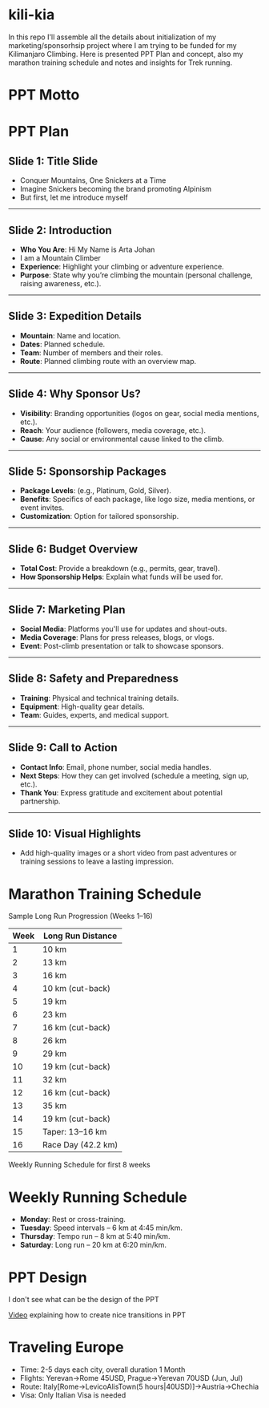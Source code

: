 # kili-kia
In this repo I'll assemble all the details about initialization of my marketing/sponsorhsip project where I am trying to 
be funded for my Kilimanjaro Climbing. Here is presented PPT Plan and concept, also my marathon training schedule and notes and insights for Trek running.

# PPT Motto


# PPT Plan

## Slide 1: Title Slide
- Conquer Mountains, One Snickers at a Time
- Imagine Snickers becoming the brand promoting Alpinism
- But first, let me introduce myself
---

## Slide 2: Introduction
- **Who You Are**: Hi My Name is Arta Johan
- I am a Mountain Climber 
- **Experience**: Highlight your climbing or adventure experience.  
- **Purpose**: State why you’re climbing the mountain (personal challenge, raising awareness, etc.).

---

## Slide 3: Expedition Details
- **Mountain**: Name and location.  
- **Dates**: Planned schedule.  
- **Team**: Number of members and their roles.  
- **Route**: Planned climbing route with an overview map.  

---

## Slide 4: Why Sponsor Us?
- **Visibility**: Branding opportunities (logos on gear, social media mentions, etc.).  
- **Reach**: Your audience (followers, media coverage, etc.).  
- **Cause**: Any social or environmental cause linked to the climb.  

---

## Slide 5: Sponsorship Packages
- **Package Levels**: (e.g., Platinum, Gold, Silver).  
- **Benefits**: Specifics of each package, like logo size, media mentions, or event invites.  
- **Customization**: Option for tailored sponsorship.

---

## Slide 6: Budget Overview
- **Total Cost**: Provide a breakdown (e.g., permits, gear, travel).  
- **How Sponsorship Helps**: Explain what funds will be used for.

---

## Slide 7: Marketing Plan
- **Social Media**: Platforms you'll use for updates and shout-outs.  
- **Media Coverage**: Plans for press releases, blogs, or vlogs.  
- **Event**: Post-climb presentation or talk to showcase sponsors.  

---

## Slide 8: Safety and Preparedness
- **Training**: Physical and technical training details.  
- **Equipment**: High-quality gear details.  
- **Team**: Guides, experts, and medical support.  

---

## Slide 9: Call to Action
- **Contact Info**: Email, phone number, social media handles.  
- **Next Steps**: How they can get involved (schedule a meeting, sign up, etc.).  
- **Thank You**: Express gratitude and excitement about potential partnership.  

---

## Slide 10: Visual Highlights
- Add high-quality images or a short video from past adventures or training sessions to leave a lasting impression.


# Marathon Training Schedule
Sample Long Run Progression (Weeks 1–16)

| Week | Long Run Distance |
|------|-------------------|
| 1    | 10 km             |
| 2    | 13 km             |
| 3    | 16 km             |
| 4    | 10 km (cut-back)  |
| 5    | 19 km             |
| 6    | 23 km             |
| 7    | 16 km (cut-back)  |
| 8    | 26 km             |
| 9    | 29 km             |
| 10   | 19 km (cut-back)  |
| 11   | 32 km             |
| 12   | 16 km (cut-back)  |
| 13   | 35 km             |
| 14   | 19 km (cut-back)  |
| 15   | Taper: 13–16 km   |
| 16   | Race Day (42.2 km)|


Weekly Running Schedule for first 8 weeks

# Weekly Running Schedule

- **Monday**: Rest or cross-training.  
- **Tuesday**: Speed intervals – 6 km at 4:45 min/km.  
- **Thursday**: Tempo run – 8 km at 5:40 min/km.  
- **Saturday**: Long run – 20 km at 6:20 min/km.


# PPT Design
I don't see what can be the design of the PPT 


[Video](https://www.youtube.com/watch?v=RJDpRUKwaNo`) explaining how to create nice transitions in PPT




# Traveling Europe
* Time: 2-5 days each city, overall duration 1 Month
* Flights: Yerevan->Rome 45USD, Prague->Yerevan 70USD (Jun, Jul)
* Route: Italy[Rome->LevicoAlisTown(5 hours|40USD)]->Austria->Chechia
* Visa: Only Italian Visa is needed
